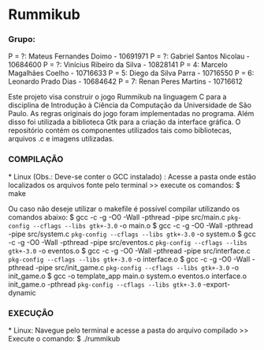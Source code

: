 # Rummikub

<h3>Grupo:</h3>
P = ?: Mateus Fernandes Doimo - 10691971
P = ?: Gabriel Santos Nicolau - 10684600
P = ?: Vinícius Ribeiro da Silva - 10828141
P = 4: Marcelo Magalhães Coelho - 10716633
P = 5: Diego da Silva Parra - 10716550
P = 6: Leonardo Prado Dias - 10684642
P = 7: Renan Peres Martins - 10716612


Este projeto visa construir o jogo Rummikub na linguagem C para a disciplina de Introdução à Ciência da Computação da Universidade de São Paulo. As regras originais do jogo foram implementadas no programa. Além disso foi utilizada a biblioteca Gtk para a criação da interface gráfica.
O repositório contém os componentes utilizados tais como bibliotecas, arquivos .c e imagens utilizadas.

<h3>COMPILAÇÃO</h3>
* Linux (Obs.: Deve-se conter o GCC instalado) : Acesse a pasta onde estão localizados os arquivos fonte pelo terminal >> execute os comandos:
$ make

Ou caso não deseje utilizar o makefile é possível compilar utilizando os comandos abaixo:
$ gcc -c -g -O0 -Wall -pthread -pipe src/main.c `pkg-config --cflags --libs gtk+-3.0` -o main.o
$ gcc -c -g -O0 -Wall -pthread -pipe src/system.c `pkg-config --cflags --libs gtk+-3.0` -o system.o
$ gcc -c -g -O0 -Wall -pthread -pipe src/eventos.c `pkg-config --cflags --libs gtk+-3.0` -o eventos.o
$ gcc -c -g -O0 -Wall -pthread -pipe src/interface.c `pkg-config --cflags --libs gtk+-3.0` -o interface.o
$ gcc -c -g -O0 -Wall -pthread -pipe src/init_game.c `pkg-config --cflags --libs gtk+-3.0` -o init_game.o
$ gcc -o template_app  main.o system.o eventos.o interface.o init_game.o -pthread `pkg-config --cflags --libs gtk+-3.0` -export-dynamic

<h3>EXECUÇÃO</h3>
* Linux: Navegue pelo terminal e acesse a pasta do arquivo compilado >> Execute o comando:
$ ./rummikub


